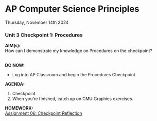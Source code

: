 # AP Computer Science Principles
Thursday, November 14th 2024

### Unit 3 Checkpoint 1: Procedures

**AIM(s):** <br>
How can I demonstrate my knowledge on Procedures on the checkpoint?<br><br>

**DO NOW:** <br>
- Log into AP Classroom and begin the Procedures Checkpoint

**AGENDA:** <br>
1. Checkpoint
2. When you're finished, catch up on CMU Graphics exercises.

**HOMEWORK:** <br>
[Assignment 06: Checkpoint Reflection](https://github.com/MrJSwotinsky/AP_Computer_Science_Principles/blob/main/Unit_3_Functions_Mouse_Events_and_Conditionals/Daily_Assignments/06_Due_Nov_15_U3C1_Reflection.md)
